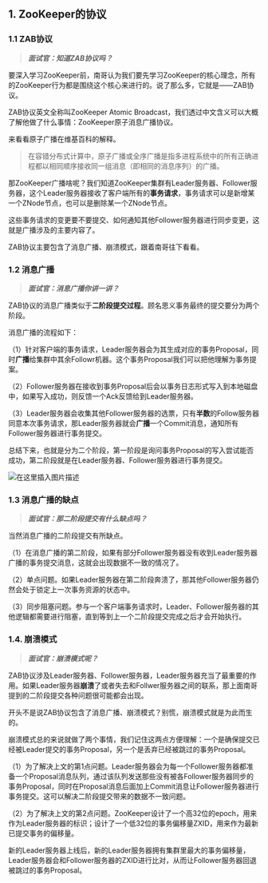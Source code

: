 ## 1. ZooKeeper的协议

### 1.1 ZAB协议

> ***面试官：知道ZAB协议吗？***

要深入学习ZooKeeper前，南哥认为我们要先学习ZooKeeper的核心理念，所有的ZooKeeper行为都是围绕这个核心来进行的。说了那么多，它就是——ZAB协议。

ZAB协议英文全称叫ZooKeeper Atomic Broadcast，我们透过中文含义可以大概了解他做了什么事情：ZooKeeper原子消息广播协议。

来看看原子广播在维基百科的解释。

> 在容错分布式计算中，原子广播或全序广播是指多进程系统中的所有正确进程都以相同顺序接收同一组消息（即相同的消息序列）的广播。

那ZooKeeper广播啥呢？我们知道ZooKeeper集群有Leader服务器、Follower服务器，这个Leader服务器接收了客户端所有的**事务请求**，事务请求可以是新增某一个ZNode节点，也可以是删除某一个ZNode节点。

这些事务请求的变更要不要提交、如何通知其他Follower服务器进行同步变更，这就是广播涉及的主要内容了。

ZAB协议主要包含了消息广播、崩溃模式，跟着南哥往下看看。

### 1.2 消息广播

> ***面试官：消息广播你讲一讲？***

ZAB协议的消息广播类似于**二阶段提交过程**。顾名思义事务最终的提交要分为两个阶段。

消息广播的流程如下：

（1）针对客户端的事务请求，Leader服务器会为其生成对应的事务Proposal，同时**广播**给集群中其余Followr机器。这个事务Proposal我们可以把他理解为事务提案。

（2）Follower服务器在接收到事务Proposal后会以事务日志形式写入到本地磁盘中，如果写入成功，则反馈一个Ack反馈给到Leader服务器。

（3）Leader服务器会收集其他Follower服务器的选票，只有**半数**的Follow服务器同意本次事务请求，那Leader服务器就会**广播**一个Commit消息，通知所有Follower服务器进行事务提交。

总结下来，也就是分为二个阶段，第一阶段是询问事务Proposal的写入尝试能否成功，第二阶段就是在Leader服务器、Follower服务器进行事务提交。

![在这里插入图片描述](https://i-blog.csdnimg.cn/direct/292fbd907e7b409fa0bfbd8539e34eb5.png#pic_center)

### 1.3 消息广播的缺点

> ***面试官：那二阶段提交有什么缺点吗？***

当然消息广播的二阶段提交有所缺点。

（1）在消息广播的第二阶段，如果有部分Follower服务器没有收到Leader服务器广播的事务提交消息，这就会出现数据不一致的情况了。

（2）单点问题。如果Leader服务器在第二阶段奔溃了，那其他Follower服务器仍然会处于锁定上一次事务资源的状态中。

（3）同步阻塞问题。参与一个客户端事务请求时，Leader、Follower服务器的其他逻辑都需要进行阻塞，直到等到上一个二阶段提交完成之后才会开始执行。

### 1.4. 崩溃模式

> ***面试官：崩溃模式呢？***

ZAB协议涉及Leader服务器、Follower服务器，Leader服务器充当了最重要的作用。如果Leader服务器**崩溃**了或者失去和Follwer服务器之间的联系，那上面南哥提到的二阶段提交各种问题很可能都会出现。

开头不是说ZAB协议包含了消息广播、崩溃模式？别慌，崩溃模式就是为此而生的。

崩溃模式总的来说就做了两个事情，我们记住这两点方便理解：一个是确保提交已经被Leader提交的事务Proposal，另一个是丢弃已经被跳过的事务Proposal。

（1）为了解决上文的第1点问题。Leader服务器会为每一个Follower服务器都准备一个Proposal消息队列，通过该队列发送那些没有被各Follower服务器同步的事务Proposal，同时在Proposal消息后面加上Commit消息让Follower服务器进行事务提交。这可以解决二阶段提交带来的数据不一致问题。

（2）为了解决上文的第2点问题。ZooKeeper设计了一个高32位的epoch，用来作为Leader服务器的标识；设计了一个低32位的事务偏移量ZXID，用来作为最新已提交事务的偏移量。

新的Leader服务器上线后，新的Leader服务器拥有集群里最大的事务偏移量，Leader服务器会和Follower服务器的ZXID进行比对，从而让Follower服务器回退被跳过的事务Proposal。